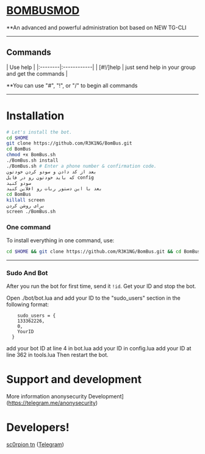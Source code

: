 # [BOMBUSMOD](https://telegram.me/AnonySECURITY)

**An advanced and powerful administration bot based on NEW TG-CLI


* * *

## Commands

| Use help |
|:--------|:------------|
| [#!/]help | just send help in your group and get the commands |

**You can use "#", "!", or "/" to begin all commands

* * *

# Installation

```sh
# Let's install the bot.
cd $HOME
git clone https://github.com/R3K1NG/BomBus.git
cd BomBus
chmod +x BomBus.sh
./BomBus.sh install
./BomBus.sh # Enter a phone number & confirmation code.
بعد از کد دادن و سودو کردن خودتون
که باید خودتون رو در فایل config
سودو کنید
بعد با این دستور ربات رو افلاین کنید
cd BomBus
killall screen
برای روشن کردن
screen ./BomBus.sh
```
### One command
To install everything in one command, use:
```sh
cd $HOME && git clone https://github.com/R3K1NG/BomBus.git && cd BomBus && chmod +x BomBus.sh && ./BomBus.sh install && ./BomBus.sh
```

* * *

### Sudo And Bot
After you run the bot for first time, send it `!id`. Get your ID and stop the bot.

Open ./bot/bot.lua and add your ID to the "sudo_users" section in the following format:
```
    sudo_users = {
    133362226,
    0,
    YourID
  }
```
add your bot ID at line 4 in bot.lua
add your ID in config.lua
add your ID at line 362 in tools.lua
Then restart the bot.

# Support and development

More information anonysecurity Development](https://telegram.me/anonysecurity)

# Developers!

[sc0rpion tn](https://github.com/R3K1NG) ([Telegram](https://telegram.me/sc0rpion))

